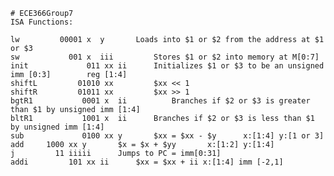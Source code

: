 	# ECE366Group7
	ISA Functions:

	lw	       00001 x  y		Loads into $1 or $2 from the address at $1 or $3
	sw        	 001 x  iii  		Stores $1 or $2 into memory at M[0:7]
	init  	         011 xx ii		Initializes $1 or $3 to be an unsigned imm [0:3]		reg [1:4]
	shiftL	       01010 xx			$xx << 1
	shiftR	       01011 xx			$xx >> 1
	bgtR1	        0001 x  ii    	 	Branches if $2 or $3 is greater than $1 by unsigned imm [1:4]
	bltR1	        1001 x  ii		Branches if $2 or $3 is less than $1 by unsigned imm [1:4]
	sub             0100 xx y 		$xx = $xx - $y		x:[1:4] y:[1 or 3]
	add		1000 xx y		$x = $x + $yy		x:[1:2] y:[1:4]
	j		  11 iiiii		Jumps to PC = imm[0:31]
	addi		 101 xx ii		$xx = $xx + ii x:[1:4] imm [-2,1]
